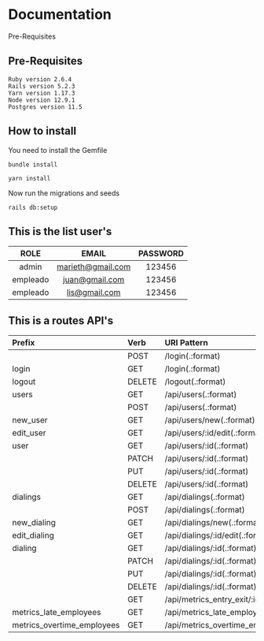 # Documentation

Pre-Requisites

## Pre-Requisites

    Ruby version 2.6.4
    Rails version 5.2.3
    Yarn version 1.17.3
    Node version 12.9.1
    Postgres version 11.5


## How to install

You need to install the Gemfile

```
bundle install
```

```
yarn install
```

Now run the migrations and seeds

```
rails db:setup
```


## This is the list user's

|  ROLE    |              EMAIL               | PASSWORD  |
| :-----:  | :------------------------------: | :-------: |
|  admin   |       marieth@gmail.com          | 123456    |
| empleado |        juan@gmail.com            | 123456    |
| empleado |        lis@gmail.com             | 123456    |

## This is a routes API's

| Prefix                      | Verb   | URI Pattern                                                      |
| :-------------------------- | :----- | :--------------------------------------------------------------- |
|                             | POST   | /login(.:format)                                                 |
| login                       | GET    | /login(.:format)                                                 |
| logout                      | DELETE    | /logout(.:format)                                             |
| users                       | GET    | /api/users(.:format)                                             |
|                             | POST   | /api/users(.:format)                                             |
| new_user                    | GET    | /api/users/new(.:format)                                         |
| edit_user                   | GET    | /api/users/:id/edit(.:format)                                    |
| user                        | GET    | /api/users/:id(.:format)                                         |
|                             | PATCH  | /api/users/:id(.:format)                                         |
|                             | PUT    | /api/users/:id(.:format)                                         |
|                             | DELETE | /api/users/:id(.:format)                                         |
| dialings                    | GET    | /api/dialings(.:format)                                          |
|                             | POST   | /api/dialings(.:format)                                          |
| new_dialing                 | GET    | /api/dialings/new(.:format)                                      |
| edit_dialing                | GET    | /api/dialings/:id/edit(.:format)                                 |
| dialing                     | GET    | /api/dialings/:id(.:format)                                      |
|                             | PATCH  | /api/dialings/:id(.:format)                                      |
|                             | PUT    | /api/dialings/:id(.:format)                                      |
|                             | DELETE | /api/dialings/:id(.:format)                                      |
|                             | GET    | /api/metrics_entry_exit/:id(.:format)                            |
| metrics_late_employees      | GET   | /api/metrics_late_employees(.:format)                             |
| metrics_overtime_employees  | GET    | /api/metrics_overtime_employees(.:format)                        |


